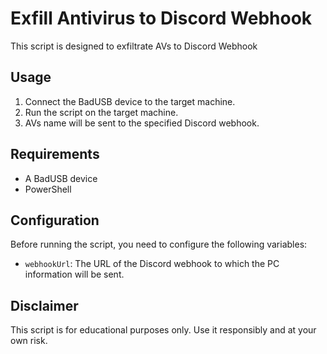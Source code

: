 # Exfill Antivirus to Discord Webhook

This script is designed to exfiltrate AVs to Discord Webhook

## Usage

1. Connect the BadUSB device to the target machine.
2. Run the script on the target machine.
3. AVs name will be sent to the specified Discord webhook.

## Requirements

- A BadUSB device
- PowerShell

## Configuration

Before running the script, you need to configure the following variables:

- `webhookUrl`: The URL of the Discord webhook to which the PC information will be sent.

## Disclaimer

This script is for educational purposes only. Use it responsibly and at your own risk.
